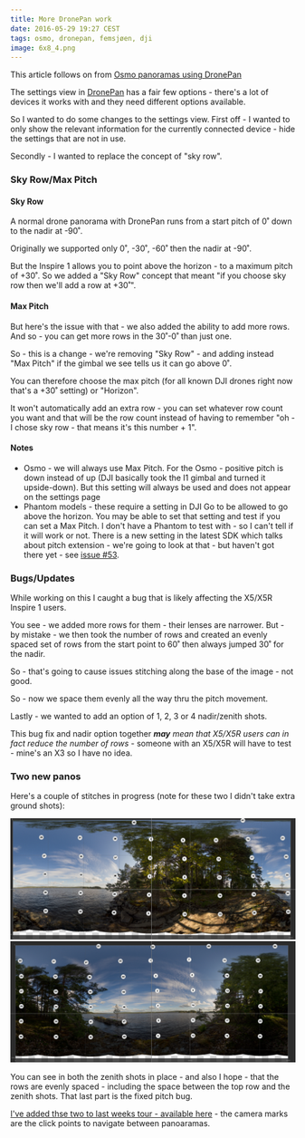 ```yaml
---
title: More DronePan work
date: 2016-05-29 19:27 CEST
tags: osmo, dronepan, femsjøen, dji
image: 6x8_4.png
---
```


This article follows on from [Osmo panoramas using DronePan](../../22/osmo-panoramas-using-dronepan/)

The settings view in [DronePan](http://www.dronepan.com/) has a fair few options - there's a lot of devices it works with and they need different options available.

So I wanted to do some changes to the settings view. First off - I wanted to only show the relevant information for the currently connected device - hide the settings that are not in use.

Secondly - I wanted to replace the concept of "sky row".

### Sky Row/Max Pitch

#### Sky Row

A normal drone panorama with DronePan runs from a start pitch of 0˚ down to the nadir at -90˚.

Originally we supported only 0˚, -30˚, -60˚ then the nadir at -90˚.

But the Inspire 1 allows you to point above the horizon - to a maximum pitch of +30˚. So we added a "Sky Row" concept that meant "if you choose sky row then we'll add a row at +30˚".

#### Max Pitch

But here's the issue with that - we also added the ability to add more rows. And so - you can get more rows in the 30˚-0˚ than just one.

So - this is a change - we're removing "Sky Row" - and adding instead "Max Pitch" if the gimbal we see tells us it can go above 0˚.

You can therefore choose the max pitch (for all known DJI drones right now that's a +30˚ setting) or "Horizon".

It won't automatically add an extra row - you can set whatever row count you want and that will be the row count instead of having to remember "oh - I chose sky row - that means it's this number + 1".

#### Notes

* Osmo - we will always use Max Pitch. For the Osmo - positive pitch is down instead of up (DJI basically took the I1 gimbal and turned it upside-down). But this setting will always be used and does not appear on the settings page
* Phantom models - these require a setting in DJI Go to be allowed to go above the horizon. You may be able to set that setting and test if you can set a Max Pitch. I don't have a Phantom to test with - so I can't tell if it will work or not. There is a new setting in the latest SDK which talks about pitch extension - we're going to look at that - but haven't got there yet - see [issue #53](https://github.com/dbaldwin/DronePan/issues/53).

### Bugs/Updates

While working on this I caught a bug that is likely affecting the X5/X5R Inspire 1 users.

You see - we added more rows for them - their lenses are narrower. But - by mistake - we then took the number of rows and created an evenly spaced set of rows from the start point to 60˚ then always jumped 30˚ for the nadir.

So - that's going to cause issues stitching along the base of the image - not good.

So - now we space them evenly all the way thru the pitch movement.

Lastly - we wanted to add an option of 1, 2, 3 or 4 nadir/zenith shots.

This bug fix and nadir option together _**may** mean that X5/X5R users can in fact reduce the number of rows_ - someone with an X5/X5R will have to test - mine's an X3 so I have no idea.

### Two new panos

Here's a couple of stitches in progress (note for these two I didn't take extra ground shots):

![5 rows, 8 columns, 2 zenith](5x8_2.png '5 rows, 8 columns, 2 zenith')
![6 rows, 8 columns, 4 zenith](6x8_4.png '6 rows, 8 columns, 4 zenith')

You can see in both the zenith shots in place - and also I hope - that the rows are evenly spaced - including the space between the top row and the zenith shots. That last part is the fixed pitch bug.

[I've added thse two to last weeks tour - available here](/static/femsjoen/Femsjoen.html) - the camera marks are the click points to navigate between panoaramas.
